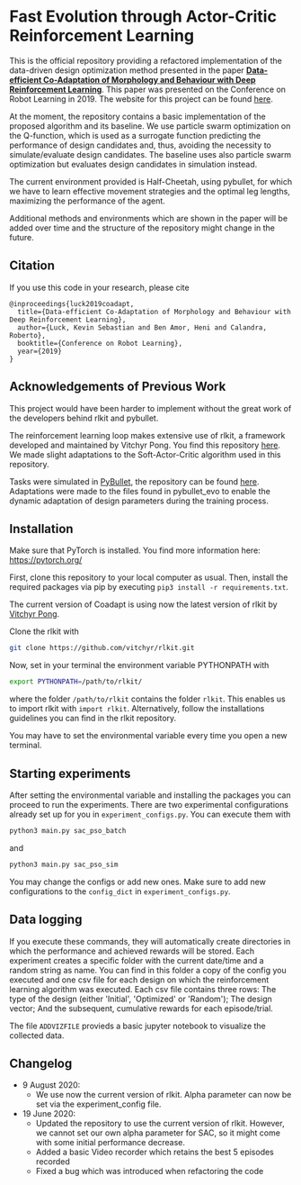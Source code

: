 # Fast Evolution through Actor-Critic Reinforcement Learning
This is the official repository providing a refactored implementation of the data-driven
design optimization method presented in the paper [**Data-efficient Co-Adaptation of Morphology and Behaviour with Deep Reinforcement Learning**](https://research.fb.com/publications/data-efficient-co-adaptation-of-morphology-and-behaviour-with-deep-reinforcement-learning/).
This paper was presented on the Conference on Robot Learning in 2019.
The website for this project can be found [here](https://sites.google.com/view/drl-coadaptation/home).

At the moment, the repository contains a basic implementation of the proposed algorithm and its baseline. We use particle swarm optimization on the Q-function, which is used as a surrogate function predicting the performance of design candidates and, thus, avoiding the necessity to simulate/evaluate design candidates. The baseline uses also particle swarm optimization but evaluates design candidates in simulation instead.

The current environment provided is Half-Cheetah, using pybullet, for which we have to learn effective movement strategies and the optimal leg lengths, maximizing the performance of the agent.

Additional methods and environments which are shown in the paper will be added over time and the structure of the repository might change in the future.

## Citation
If you use this code in your research, please cite
```
@inproceedings{luck2019coadapt,
  title={Data-efficient Co-Adaptation of Morphology and Behaviour with Deep Reinforcement Learning},
  author={Luck, Kevin Sebastian and Ben Amor, Heni and Calandra, Roberto},
  booktitle={Conference on Robot Learning},
  year={2019}
}
```

## Acknowledgements of Previous Work
This project would have been harder to implement without the great work of
the developers behind rlkit and pybullet.

The reinforcement learning loop makes extensive use of rlkit, a framework developed
and maintained by Vitchyr Pong. You find this repository [here](https://github.com/vitchyr/rlkit).
We made slight adaptations to the Soft-Actor-Critic algorithm used in this repository.

Tasks were simulated in [PyBullet](https://pybullet.org/wordpress/), the
repository can be found [here](https://github.com/bulletphysics/bullet3/tree/master/examples/pybullet).
Adaptations were made to the files found in pybullet_evo to enable the dynamic adaptation
of design parameters during the training process.

## Installation

Make sure that PyTorch is installed. You find more information here: https://pytorch.org/

First, clone this repository to your local computer as usual.
Then, install the required packages via pip by executing `pip3 install -r requirements.txt`.

The current version of Coadapt is using now the latest version of rlkit by  [Vitchyr Pong](https://github.com/vitchyr/rlkit).

Clone the rlkit with
```bash
git clone https://github.com/vitchyr/rlkit.git
```
Now, set in your terminal the environment variable PYTHONPATH with
```bash
export PYTHONPATH=/path/to/rlkit/
```
where the folder `/path/to/rlkit` contains the folder `rlkit`. This enables us
to import rlkit with `import rlkit`.
Alternatively, follow the installations guidelines you can find in the rlkit repository.

You may have to set the environmental variable every time you open a new terminal.

## Starting experiments

After setting the environmental variable and installing the packages you can
proceed to run the experiments.
There are two experimental configurations already set up for you in `experiment_configs.py`.
You can execute them with
```bash
python3 main.py sac_pso_batch
```
and
```bash
python3 main.py sac_pso_sim
```

You may change the configs or add new ones. Make sure to add new configurations to
the `config_dict` in `experiment_configs.py`.

## Data logging
If you execute these commands, they will automatically create directories in which
the performance and achieved rewards will be stored. Each experiment creates
a specific folder with the current date/time and a random string as name.
You can find in this folder a copy of the config you executed and one csv file
for each design on which the reinforcement learning algorithm was executed.
Each csv file contains three rows: The type of the design (either 'Initial', 'Optimized' or 'Random');
The design vector; And the subsequent, cumulative rewards for each episode/trial.

The file `ADDVIZFILE` provieds a basic jupyter notebook to visualize the collected
data.

## Changelog
 - 9 August 2020:
   - We use now the current version of rlkit. Alpha parameter can now be set via the experiment_config file.
 - 19 June 2020:
    - Updated the repository to use the current version of rlkit. However, we cannot set our own alpha parameter for SAC, so it might come with some initial performance decrease.
    - Added a basic Video recorder which retains the best 5 episodes recorded
    - Fixed a bug which was introduced when refactoring the code
